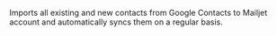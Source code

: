 Imports all existing and new contacts from Google Contacts to Mailjet account and automatically syncs them on a regular basis.